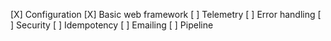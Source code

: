 [X] Configuration
[X] Basic web framework
[ ] Telemetry
[ ] Error handling
[ ] Security
[ ] Idempotency
[ ] Emailing
[ ] Pipeline